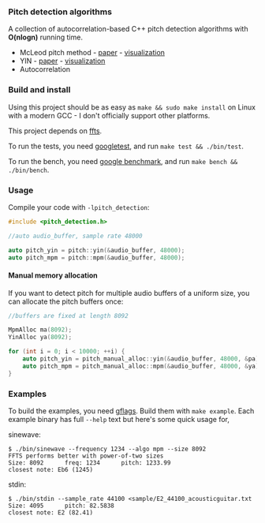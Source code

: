 ### Pitch detection algorithms

A collection of autocorrelation-based C++ pitch detection algorithms with **O(nlogn)** running time.

* McLeod pitch method - [paper](http://miracle.otago.ac.nz/tartini/papers/A_Smarter_Way_to_Find_Pitch.pdf) - [visualization](./misc/mcleod)
* YIN - [paper](http://audition.ens.fr/adc/pdf/2002_JASA_YIN.pdf) - [visualization](./misc/yin)
* Autocorrelation

### Build and install

Using this project should be as easy as `make && sudo make install` on Linux with a modern GCC - I don't officially support other platforms.

This project depends on [ffts](https://github.com/anthonix/ffts).

To run the tests, you need [googletest](https://github.com/google/googletest), and run `make test && ./bin/test`.

To run the bench, you need [google benchmark](https://github.com/google/benchmark), and run `make bench && ./bin/bench`.

### Usage

Compile your code with `-lpitch_detection`:

```c++
#include <pitch_detection.h>

//auto audio_buffer, sample rate 48000

auto pitch_yin = pitch::yin(&audio_buffer, 48000);
auto pitch_mpm = pitch::mpm(&audio_buffer, 48000);
```

#### Manual memory allocation

If you want to detect pitch for multiple audio buffers of a uniform size, you can allocate the pitch buffers once:

```c++
//buffers are fixed at length 8092

MpmAlloc ma(8092);
YinAlloc ya(8092);

for (int i = 0; i < 10000; ++i) {
    auto pitch_yin = pitch_manual_alloc::yin(&audio_buffer, 48000, &pa);
    auto pitch_mpm = pitch_manual_alloc::mpm(&audio_buffer, 48000, &ya);
}
```

### Examples

To build the examples, you need [gflags](https://github.com/gflags/gflags). Build them with `make example`. Each example binary has full `--help` text but here's some quick usage for,

sinewave:

```
$ ./bin/sinewave --frequency 1234 --algo mpm --size 8092
FFTS performs better with power-of-two sizes
Size: 8092      freq: 1234      pitch: 1233.99
closest note: Eb6 (1245)
```

stdin:

```
$ ./bin/stdin --sample_rate 44100 <sample/E2_44100_acousticguitar.txt
Size: 4095      pitch: 82.5838
closest note: E2 (82.41)
```
